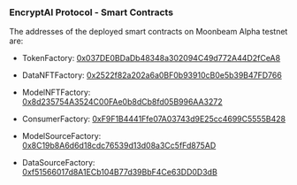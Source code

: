 ### EncryptAI Protocol - Smart Contracts

The addresses of the deployed smart contracts on Moonbeam Alpha testnet are:

- TokenFactory: [0x037DE0BDaDb48348a302094C49d772A44D2fCeA8](https://moonbase.moonscan.io/tx/0xf6617966caf865e13840b13cdfec1b4f82ecaf90116fb774d8e4ac7298ce86fa)
- DataNFTFactory:  [0x2522f82a202a6a0BF0b93910cB0e5b39B47FD766](https://moonbase.moonscan.io/tx/0x62db763cb3952be60c2d662c987f4719ee0cb044cdcf8dbec256ce1f8fb8d71f)
- ModelNFTFactory: [0x8d235754A3524C00FAe0b8dCb8fd05B996AA3272](https://moonbase.moonscan.io/tx/0x698bc2e7eec7ab0f1f4cf9651a07c4ca5e492abf8cc2ad608166db727b8080e0)
- ConsumerFactory: [0xF9F1B4441Ffe07A03743d9E25cc4699C5555B428](https://moonbase.moonscan.io/tx/0xd1efee4d27adff5fc36534ceb625d720b50052e48079a8cf0946ea9e3573fee6)

- ModelSourceFactory: [0x8C19b8A6d6d18cdc76539d13d08a3Cc5fFd875AD](https://moonbase.moonscan.io/tx/0x89f29491bd3081d0bb940494e9b74be8fbd4ad80acbaffec0705ea42ffcb54df)
- DataSourceFactory: [0xf51566017d8A1ECb104B77d39BbF4Ce63DD0D3dB](https://moonbase.moonscan.io/tx/0xc3d39a67182b70b47c9a8950cf63d7ed9cabe6d8b26840266d6506582ce05d33)